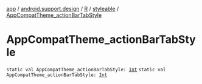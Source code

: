 [app](../../../index.md) / [android.support.design](../../index.md) / [R](../index.md) / [styleable](index.md) / [AppCompatTheme_actionBarTabStyle](.)

# AppCompatTheme_actionBarTabStyle

`static val AppCompatTheme_actionBarTabStyle: `[`Int`](https://kotlinlang.org/api/latest/jvm/stdlib/kotlin/-int/index.html)
`static val AppCompatTheme_actionBarTabStyle: `[`Int`](https://kotlinlang.org/api/latest/jvm/stdlib/kotlin/-int/index.html)